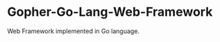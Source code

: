 Gopher-Go-Lang-Web-Framework
==============================

Web Framework implemented in Go language.
